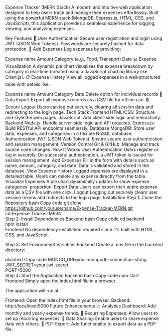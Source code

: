 Expense Tracker (MERN Stack)
A modern and intuitive web application designed to help users track and manage their expenses effortlessly. Built using the powerful MERN stack (MongoDB, Express.js, HTML, CSS, and JavaScript), this application provides a seamless experience for logging, viewing, and analyzing expenses.

Key Features
🌟 User Authentication
Secure user registration and login using JWT (JSON Web Tokens).
Passwords are securely hashed for data protection.
📝 Add Expenses
Log expenses by providing:

Expense name
Amount
Category (e.g., Food, Transport)
Date
📊 Expense Visualization
A dynamic pie chart visualizes the expense breakdown by category in real-time (created using a JavaScript charting library like Chart.js).
📋 Expense History
View all logged expenses in a well-structured table with details like:

Expense name
Amount
Category
Date
Delete option for individual records
📁 Data Export
Export all expense records as a CSV file for offline use.
🔒 Secure Logout
Users can log out securely, clearing all session data and redirecting to the login page.
Tech Stack
Frontend
HTML/CSS: Structure and style the web pages.
JavaScript: Add client-side logic and interactivity.
Backend
Node.js: Handle server-side logic and API requests.
Express.js: Build RESTful API endpoints seamlessly.
Database
MongoDB: Store user data, expenses, and categories in a flexible NoSQL database.
Authentication
JWT (JSON Web Tokens): Ensure secure user authentication and session management.
Version Control
Git & GitHub: Manage and track source code changes.
How It Works
User Authentication
Users register or log in securely.
On successful authentication, a JWT token is issued for session management.
Add Expenses
Fill in the form with details such as name, amount, category, and date.
Data is validated and stored in the database.
View Expense History
Logged expenses are displayed in a detailed table.
Users can delete any expense directly from the table.
Visualize Expenses
A pie chart dynamically updates to show expense categories' proportion.
Export Data
Users can export their entire expense data as a CSV file with one click.
Logout
Logging out securely clears user session tokens and redirects to the login page.
Installation
Step 1: Clone the Repository
bash
Copy code
git clone https://github.com/yourusername/Expense-Tracker-MERN.git  
cd Expense-Tracker-MERN  
Step 2: Install Dependencies
Backend
bash
Copy code
cd backend  
npm install  
Frontend
No dependency installation required since it's built with HTML, CSS, and JavaScript.

Step 3: Set Environment Variables
Backend
Create a .env file in the backend directory:

plaintext
Copy code
MONGO_URI=your-mongodb-connection-string  
JWT_SECRET=your-jwt-secret  
PORT=5000  
Step 4: Start the Application
Backend
bash
Copy code
npm start  
Frontend
Simply open the index.html file in a browser.

The application will run at:

Frontend: Open the index.html file in your browser.
Backend: http://localhost:5000
Future Enhancements
📈 Analytics Dashboard: Add monthly and yearly expense trends.
🔄 Recurring Expenses: Allow users to set up recurring expenses.
🤝 Data Sharing: Enable users to share expense data with others.
🧾 PDF Export: Add functionality to export data as a PDF file.
